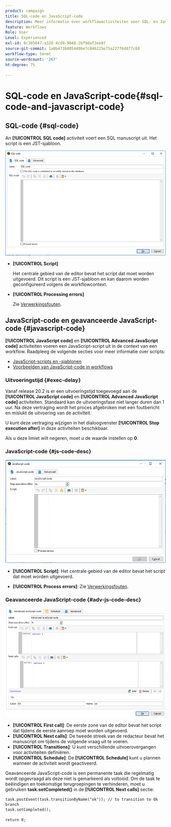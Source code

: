 ```yaml
---
product: campaign
title: SQL-code en JavaScript-code
description: Meer informatie over workflowactiviteiten voor SQL- en JavaScript-codes
feature: Workflows
Role: User
Level: Experienced
exl-id: 8c385847-a320-4cd9-9048-2bf9daf2ee07
source-git-commit: 1a0b473b005449be7c846225e75a227f6d877c88
workflow-type: tm+mt
source-wordcount: '267'
ht-degree: 7%

---
```


# SQL-code en JavaScript-code{#sql-code-and-javascript-code}



## SQL-code {#sql-code}

An **[!UICONTROL SQL code]** activiteit voert een SQL manuscript uit. Het script is een JST-sjabloon.

![](assets/sql_code.png)

* **[!UICONTROL Script]**

  Het centrale gebied van de editor bevat het script dat moet worden uitgevoerd. Dit script is een JST-sjabloon en kan daarom worden geconfigureerd volgens de workflowcontext.

* **[!UICONTROL Processing errors]**

  Zie [Verwerkingsfouten](monitor-workflow-execution.md#processing-errors).

## JavaScript-code en geavanceerde JavaScript-code {#javascript-code}

**[!UICONTROL JavaScript code]** en **[!UICONTROL Advanced JavaScript code]** activiteiten voeren een JavaScript-script uit in de context van een workflow. Raadpleeg de volgende secties voor meer informatie over scripts:

* [JavaScript-scripts en -sjablonen](javascript-scripts-and-templates.md)
* [Voorbeelden van JavaScript-code in workflows](javascript-in-workflows.md)

### Uitvoeringstijd {#exec-delay}

Vanaf release 20.2 is er een uitvoeringstijd toegevoegd aan de **[!UICONTROL JavaScript code]** en **[!UICONTROL Advanced JavaScript code]** activiteiten. Standaard kan de uitvoeringsfase niet langer duren dan 1 uur. Na deze vertraging wordt het proces afgebroken met een foutbericht en mislukt de uitvoering van de activiteit.

U kunt deze vertraging wijzigen in het dialoogvenster **[!UICONTROL Stop execution after]** in deze activiteiten beschikbaar.

Als u deze limiet wilt negeren, moet u de waarde instellen op **0**.

### JavaScript-code {#js-code-desc}

![](assets/javascript_code.png)

* **[!UICONTROL Script]**: Het centrale gebied van de editor bevat het script dat moet worden uitgevoerd.

* **[!UICONTROL Process errors]**: Zie [Verwerkingsfouten](monitor-workflow-execution.md#processing-errors).

### Geavanceerde JavaScript-code {#adv-js-code-desc}

![](assets/advanced_javascript_code.png)

* **[!UICONTROL First call]**: De eerste zone van de editor bevat het script dat tijdens de eerste aanroep moet worden uitgevoerd.
* **[!UICONTROL Next calls]**: De tweede streek van de redacteur bevat het manuscript om tijdens de volgende vraag uit te voeren.
* **[!UICONTROL Transitions]**: U kunt verschillende uitvoerovergangen voor activiteiten definiëren.
* **[!UICONTROL Schedule]**: De **[!UICONTROL Schedule]** kunt u plannen wanneer de activiteit wordt geactiveerd.

Geavanceerde JavaScript-code is een permanente taak die regelmatig wordt opgevraagd als deze niet is gemarkeerd als voltooid. Om de taak te beëindigen en toekomstige terugroepingen te verhinderen, moet u gebruiken **task.setCompleted()** in de **[!UICONTROL Next calls]** sectie:

```
task.postEvent(task.transitionByName("ok")); // to transition to Ok branch
task.setCompleted();

return 0;
```
